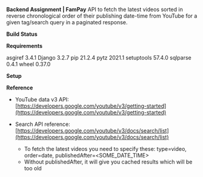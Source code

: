 **Backend Assignment | FamPay**
API to fetch the latest videos sorted in reverse chronological order of their publishing date-time from YouTube for a given tag/search query in a paginated response.


**Build Status**


**Requirements**

asgiref    3.4.1
Django     3.2.7
pip        21.2.4
pytz       2021.1
setuptools 57.4.0
sqlparse   0.4.1
wheel      0.37.0


**Setup**






**Reference**

- YouTube data v3 API: [https://developers.google.com/youtube/v3/getting-started](https://developers.google.com/youtube/v3/getting-started)

- Search API reference: [https://developers.google.com/youtube/v3/docs/search/list](https://developers.google.com/youtube/v3/docs/search/list)
    - To fetch the latest videos you need to specify these: type=video, order=date, publishedAfter=<SOME_DATE_TIME>
    - Without publishedAfter, it will give you cached results which will be too old
